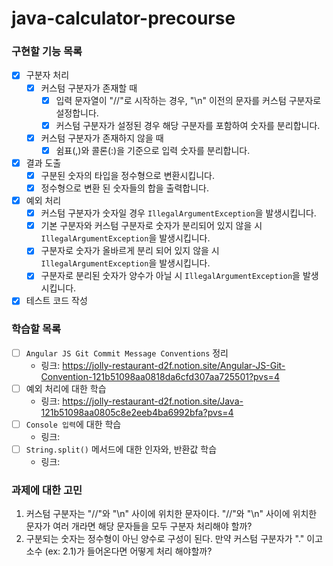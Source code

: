 # java-calculator-precourse

### 구현할 기능 목록
  - [x] 구분자 처리
    - [x] 커스텀 구분자가 존재할 때
      - [x] 입력 문자열이 "//"로 시작하는 경우, "\n" 이전의 문자를 커스텀 구분자로 설정합니다.
      - [x] 커스텀 구분자가 설정된 경우 해당 구분자를 포함하여 숫자를 분리합니다.

    - [x] 커스텀 구분자가 존재하지 않을 때
      - [x] 쉼표(,)와 콜론(:)을 기준으로 입력 숫자를 분리합니다.
  
  - [x] 결과 도출
    - [x] 구분된 숫자의 타입을 정수형으로 변환시킵니다.
    - [x] 정수형으로 변환 된 숫자들의 합을 출력합니다.

  - [x] 예외 처리
    - [x] 커스텀 구분자가 숫자일 경우 `IllegalArgumentException`을 발생시킵니다.
    - [x] 기본 구분자와 커스텀 구분자로 숫자가 분리되어 있지 않을 시 `IllegalArgumentException`을 발생시킵니다.
    - [x] 구분자로 숫자가 올바르게 분리 되어 있지 않을 시 `IllegalArgumentException`을 발생시킵니다.
    - [x] 구분자로 분리된 숫자가 양수가 아닐 시 `IllegalArgumentException`을 발생시킵니다.

  - [x] 테스트 코드 작성

### 학습할 목록
  - [ ] `Angular JS Git Commit Message Conventions` 정리
    - 링크: https://jolly-restaurant-d2f.notion.site/Angular-JS-Git-Convention-121b51098aa0818da6cfd307aa725501?pvs=4
  - [ ] 예외 처리에 대한 학습
    - 링크: https://jolly-restaurant-d2f.notion.site/Java-121b51098aa0805c8e2eeb4ba6992bfa?pvs=4
  - [ ] `Console 입력`에 대한 학습
    - 링크:
  - [ ] `String.split()` 메서드에 대한 인자와, 반환값 학습
    - 링크:

### 과제에 대한 고민
1. 커스텀 구분자는 "//"와 "\n" 사이에 위치한 문자이다. "//"와 "\n" 사이에 위치한 문자가 여러 개라면 해당 문자들을 모두 구분자 처리해야 할까?
2. 구분되는 숫자는 정수형이 아닌 양수로 구성이 된다. 만약 커스텀 구분자가 "." 이고 소수 (ex: 2.1)가 들어온다면 어떻게 처리 해야할까?